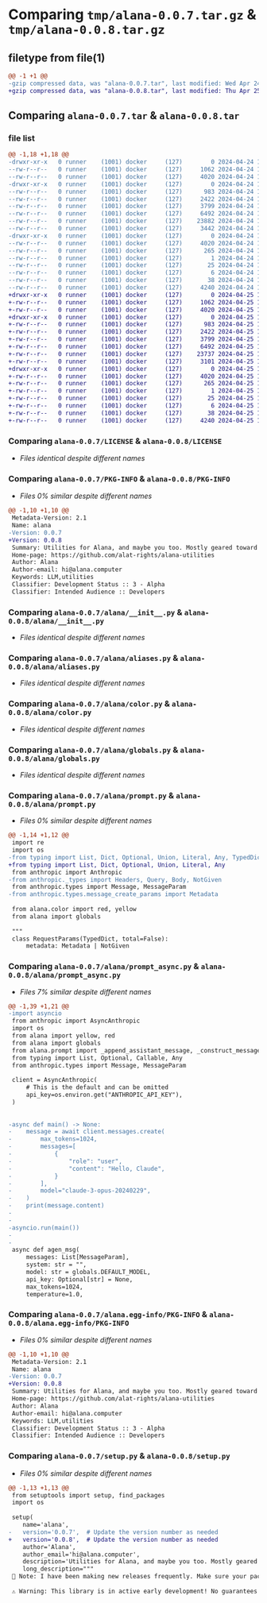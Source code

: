 # Comparing `tmp/alana-0.0.7.tar.gz` & `tmp/alana-0.0.8.tar.gz`

## filetype from file(1)

```diff
@@ -1 +1 @@
-gzip compressed data, was "alana-0.0.7.tar", last modified: Wed Apr 24 15:30:17 2024, max compression
+gzip compressed data, was "alana-0.0.8.tar", last modified: Thu Apr 25 12:06:23 2024, max compression
```

## Comparing `alana-0.0.7.tar` & `alana-0.0.8.tar`

### file list

```diff
@@ -1,18 +1,18 @@
-drwxr-xr-x   0 runner    (1001) docker     (127)        0 2024-04-24 15:30:17.394670 alana-0.0.7/
--rw-r--r--   0 runner    (1001) docker     (127)     1062 2024-04-24 15:30:13.000000 alana-0.0.7/LICENSE
--rw-r--r--   0 runner    (1001) docker     (127)     4020 2024-04-24 15:30:17.394670 alana-0.0.7/PKG-INFO
-drwxr-xr-x   0 runner    (1001) docker     (127)        0 2024-04-24 15:30:17.394670 alana-0.0.7/alana/
--rw-r--r--   0 runner    (1001) docker     (127)      983 2024-04-24 15:30:13.000000 alana-0.0.7/alana/__init__.py
--rw-r--r--   0 runner    (1001) docker     (127)     2422 2024-04-24 15:30:13.000000 alana-0.0.7/alana/aliases.py
--rw-r--r--   0 runner    (1001) docker     (127)     3799 2024-04-24 15:30:13.000000 alana-0.0.7/alana/color.py
--rw-r--r--   0 runner    (1001) docker     (127)     6492 2024-04-24 15:30:13.000000 alana-0.0.7/alana/globals.py
--rw-r--r--   0 runner    (1001) docker     (127)    23882 2024-04-24 15:30:13.000000 alana-0.0.7/alana/prompt.py
--rw-r--r--   0 runner    (1001) docker     (127)     3442 2024-04-24 15:30:13.000000 alana-0.0.7/alana/prompt_async.py
-drwxr-xr-x   0 runner    (1001) docker     (127)        0 2024-04-24 15:30:17.394670 alana-0.0.7/alana.egg-info/
--rw-r--r--   0 runner    (1001) docker     (127)     4020 2024-04-24 15:30:17.000000 alana-0.0.7/alana.egg-info/PKG-INFO
--rw-r--r--   0 runner    (1001) docker     (127)      265 2024-04-24 15:30:17.000000 alana-0.0.7/alana.egg-info/SOURCES.txt
--rw-r--r--   0 runner    (1001) docker     (127)        1 2024-04-24 15:30:17.000000 alana-0.0.7/alana.egg-info/dependency_links.txt
--rw-r--r--   0 runner    (1001) docker     (127)       25 2024-04-24 15:30:17.000000 alana-0.0.7/alana.egg-info/requires.txt
--rw-r--r--   0 runner    (1001) docker     (127)        6 2024-04-24 15:30:17.000000 alana-0.0.7/alana.egg-info/top_level.txt
--rw-r--r--   0 runner    (1001) docker     (127)       38 2024-04-24 15:30:17.394670 alana-0.0.7/setup.cfg
--rw-r--r--   0 runner    (1001) docker     (127)     4240 2024-04-24 15:30:13.000000 alana-0.0.7/setup.py
+drwxr-xr-x   0 runner    (1001) docker     (127)        0 2024-04-25 12:06:23.685408 alana-0.0.8/
+-rw-r--r--   0 runner    (1001) docker     (127)     1062 2024-04-25 12:06:19.000000 alana-0.0.8/LICENSE
+-rw-r--r--   0 runner    (1001) docker     (127)     4020 2024-04-25 12:06:23.685408 alana-0.0.8/PKG-INFO
+drwxr-xr-x   0 runner    (1001) docker     (127)        0 2024-04-25 12:06:23.685408 alana-0.0.8/alana/
+-rw-r--r--   0 runner    (1001) docker     (127)      983 2024-04-25 12:06:19.000000 alana-0.0.8/alana/__init__.py
+-rw-r--r--   0 runner    (1001) docker     (127)     2422 2024-04-25 12:06:19.000000 alana-0.0.8/alana/aliases.py
+-rw-r--r--   0 runner    (1001) docker     (127)     3799 2024-04-25 12:06:19.000000 alana-0.0.8/alana/color.py
+-rw-r--r--   0 runner    (1001) docker     (127)     6492 2024-04-25 12:06:19.000000 alana-0.0.8/alana/globals.py
+-rw-r--r--   0 runner    (1001) docker     (127)    23737 2024-04-25 12:06:19.000000 alana-0.0.8/alana/prompt.py
+-rw-r--r--   0 runner    (1001) docker     (127)     3101 2024-04-25 12:06:19.000000 alana-0.0.8/alana/prompt_async.py
+drwxr-xr-x   0 runner    (1001) docker     (127)        0 2024-04-25 12:06:23.685408 alana-0.0.8/alana.egg-info/
+-rw-r--r--   0 runner    (1001) docker     (127)     4020 2024-04-25 12:06:23.000000 alana-0.0.8/alana.egg-info/PKG-INFO
+-rw-r--r--   0 runner    (1001) docker     (127)      265 2024-04-25 12:06:23.000000 alana-0.0.8/alana.egg-info/SOURCES.txt
+-rw-r--r--   0 runner    (1001) docker     (127)        1 2024-04-25 12:06:23.000000 alana-0.0.8/alana.egg-info/dependency_links.txt
+-rw-r--r--   0 runner    (1001) docker     (127)       25 2024-04-25 12:06:23.000000 alana-0.0.8/alana.egg-info/requires.txt
+-rw-r--r--   0 runner    (1001) docker     (127)        6 2024-04-25 12:06:23.000000 alana-0.0.8/alana.egg-info/top_level.txt
+-rw-r--r--   0 runner    (1001) docker     (127)       38 2024-04-25 12:06:23.685408 alana-0.0.8/setup.cfg
+-rw-r--r--   0 runner    (1001) docker     (127)     4240 2024-04-25 12:06:19.000000 alana-0.0.8/setup.py
```

### Comparing `alana-0.0.7/LICENSE` & `alana-0.0.8/LICENSE`

 * *Files identical despite different names*

### Comparing `alana-0.0.7/PKG-INFO` & `alana-0.0.8/PKG-INFO`

 * *Files 0% similar despite different names*

```diff
@@ -1,10 +1,10 @@
 Metadata-Version: 2.1
 Name: alana
-Version: 0.0.7
+Version: 0.0.8
 Summary: Utilities for Alana, and maybe you too. Mostly geared toward LLM-heavy workflows.
 Home-page: https://github.com/alat-rights/alana-utilities
 Author: Alana
 Author-email: hi@alana.computer
 Keywords: LLM,utilities
 Classifier: Development Status :: 3 - Alpha
 Classifier: Intended Audience :: Developers
```

### Comparing `alana-0.0.7/alana/__init__.py` & `alana-0.0.8/alana/__init__.py`

 * *Files identical despite different names*

### Comparing `alana-0.0.7/alana/aliases.py` & `alana-0.0.8/alana/aliases.py`

 * *Files identical despite different names*

### Comparing `alana-0.0.7/alana/color.py` & `alana-0.0.8/alana/color.py`

 * *Files identical despite different names*

### Comparing `alana-0.0.7/alana/globals.py` & `alana-0.0.8/alana/globals.py`

 * *Files identical despite different names*

### Comparing `alana-0.0.7/alana/prompt.py` & `alana-0.0.8/alana/prompt.py`

 * *Files 0% similar despite different names*

```diff
@@ -1,14 +1,12 @@
 import re
 import os
-from typing import List, Dict, Optional, Union, Literal, Any, TypedDict, Unpack, Tuple
+from typing import List, Dict, Optional, Union, Literal, Any
 from anthropic import Anthropic
-from anthropic._types import Headers, Query, Body, NotGiven
 from anthropic.types import Message, MessageParam
-from anthropic.types.message_create_params import Metadata
 
 from alana.color import red, yellow
 from alana import globals
 
 """
 class RequestParams(TypedDict, total=False):
     metadata: Metadata | NotGiven
```

### Comparing `alana-0.0.7/alana/prompt_async.py` & `alana-0.0.8/alana/prompt_async.py`

 * *Files 7% similar despite different names*

```diff
@@ -1,39 +1,21 @@
-import asyncio
 from anthropic import AsyncAnthropic
 import os
 from alana import yellow, red
 from alana import globals
 from alana.prompt import _append_assistant_message, _construct_messages
 from typing import List, Optional, Callable, Any
 from anthropic.types import Message, MessageParam
 
 client = AsyncAnthropic(
     # This is the default and can be omitted
     api_key=os.environ.get("ANTHROPIC_API_KEY"),
 )
 
 
-async def main() -> None:
-    message = await client.messages.create(
-        max_tokens=1024,
-        messages=[
-            {
-                "role": "user",
-                "content": "Hello, Claude",
-            }
-        ],
-        model="claude-3-opus-20240229",
-    )
-    print(message.content)
-
-
-asyncio.run(main())
-
-
 async def agen_msg(
     messages: List[MessageParam],
     system: str = "",
     model: str = globals.DEFAULT_MODEL,
     api_key: Optional[str] = None,
     max_tokens=1024,
     temperature=1.0,
```

### Comparing `alana-0.0.7/alana.egg-info/PKG-INFO` & `alana-0.0.8/alana.egg-info/PKG-INFO`

 * *Files 0% similar despite different names*

```diff
@@ -1,10 +1,10 @@
 Metadata-Version: 2.1
 Name: alana
-Version: 0.0.7
+Version: 0.0.8
 Summary: Utilities for Alana, and maybe you too. Mostly geared toward LLM-heavy workflows.
 Home-page: https://github.com/alat-rights/alana-utilities
 Author: Alana
 Author-email: hi@alana.computer
 Keywords: LLM,utilities
 Classifier: Development Status :: 3 - Alpha
 Classifier: Intended Audience :: Developers
```

### Comparing `alana-0.0.7/setup.py` & `alana-0.0.8/setup.py`

 * *Files 0% similar despite different names*

```diff
@@ -1,13 +1,13 @@
 from setuptools import setup, find_packages
 import os
 
 setup(
    name='alana',
-   version='0.0.7',  # Update the version number as needed
+   version='0.0.8',  # Update the version number as needed
    author='Alana',
    author_email='hi@alana.computer',
    description='Utilities for Alana, and maybe you too. Mostly geared toward LLM-heavy workflows.',
    long_description="""
 🎵 Note: I have been making new releases frequently. Make sure your package is up-to-date!
 
 ⚠️ Warning: This library is in active early development! No guarantees are made for backward compatibility. The library is NOT production-ready.
```

